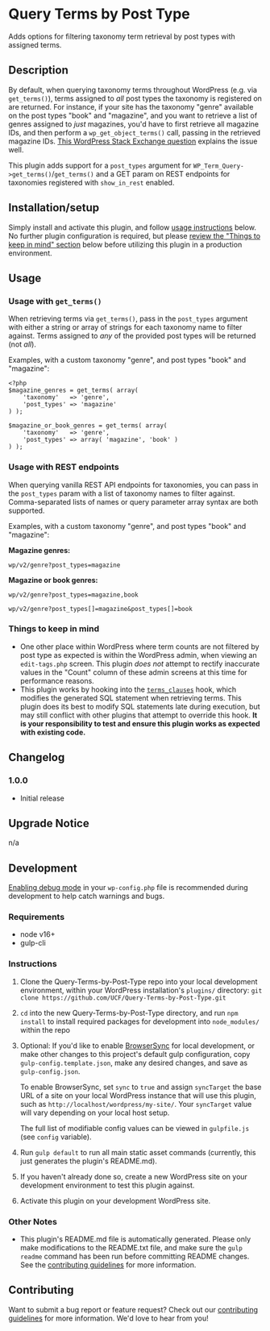 # Query Terms by Post Type #

Adds options for filtering taxonomy term retrieval by post types with assigned terms.


## Description ##

By default, when querying taxonomy terms throughout WordPress (e.g. via `get_terms()`), terms assigned to _all_ post types the taxonomy is registered on are returned.  For instance, if your site has the taxonomy "genre" available on the post types "book" and "magazine", and you want to retrieve a list of genres assigned to _just_ magazines, you'd have to first retrieve all magazine IDs, and then perform a `wp_get_object_terms()` call, passing in the retrieved magazine IDs.  [This WordPress Stack Exchange question](https://wordpress.stackexchange.com/questions/57444/get-terms-by-custom-post-type) explains the issue well.

This plugin adds support for a `post_types` argument for `WP_Term_Query->get_terms()`/`get_terms()` and a GET param on REST endpoints for taxonomies registered with `show_in_rest` enabled.


## Installation/setup ##
Simply install and activate this plugin, and follow [usage instructions](#usage) below.  No further plugin configuration is required, but please [review the "Things to keep in mind" section](#things-to-keep-in-mind) below before utilizing this plugin in a production environment.


## Usage ##

### Usage with `get_terms()` ###
When retrieving terms via `get_terms()`, pass in the `post_types` argument with either a string or array of strings for each taxonomy name to filter against.  Terms assigned to _any_ of the provided post types will be returned (not _all_).

Examples, with a custom taxonomy "genre", and post types "book" and "magazine":

```
<?php
$magazine_genres = get_terms( array(
    'taxonomy'   => 'genre',
    'post_types' => 'magazine'
) );

$magazine_or_book_genres = get_terms( array(
    'taxonomy'   => 'genre',
    'post_types' => array( 'magazine', 'book' )
) );
```

### Usage with REST endpoints ###
When querying vanilla REST API endpoints for taxonomies, you can pass in the `post_types` param with a list of taxonomy names to filter against.  Comma-separated lists of names or query parameter array syntax are both supported.

Examples, with a custom taxonomy "genre", and post types "book" and "magazine":

**Magazine genres:**

`wp/v2/genre?post_types=magazine`

**Magazine or book genres:**

`wp/v2/genre?post_types=magazine,book`

`wp/v2/genre?post_types[]=magazine&post_types[]=book`

### Things to keep in mind ###
- One other place within WordPress where term counts are not filtered by post type as expected is within the WordPress admin, when viewing an `edit-tags.php` screen.  This plugin _does not_ attempt to rectify inaccurate values in the "Count" column of these admin screens at this time for performance reasons.
- This plugin works by hooking into the [`terms_clauses`](https://developer.wordpress.org/reference/hooks/terms_clauses/) hook, which modifies the generated SQL statement when retrieving terms.  This plugin does its best to modify SQL statements late during execution, but may still conflict with other plugins that attempt to override this hook.  **It is your responsibility to test and ensure this plugin works as expected with existing code.**


## Changelog ##

### 1.0.0 ###
* Initial release


## Upgrade Notice ##

n/a


## Development ##

[Enabling debug mode](https://codex.wordpress.org/Debugging_in_WordPress) in your `wp-config.php` file is recommended during development to help catch warnings and bugs.

### Requirements ###
* node v16+
* gulp-cli

### Instructions ###
1. Clone the Query-Terms-by-Post-Type repo into your local development environment, within your WordPress installation's `plugins/` directory: `git clone https://github.com/UCF/Query-Terms-by-Post-Type.git`
2. `cd` into the new Query-Terms-by-Post-Type directory, and run `npm install` to install required packages for development into `node_modules/` within the repo
3. Optional: If you'd like to enable [BrowserSync](https://browsersync.io) for local development, or make other changes to this project's default gulp configuration, copy `gulp-config.template.json`, make any desired changes, and save as `gulp-config.json`.

    To enable BrowserSync, set `sync` to `true` and assign `syncTarget` the base URL of a site on your local WordPress instance that will use this plugin, such as `http://localhost/wordpress/my-site/`.  Your `syncTarget` value will vary depending on your local host setup.

    The full list of modifiable config values can be viewed in `gulpfile.js` (see `config` variable).
3. Run `gulp default` to run all main static asset commands (currently, this just generates the plugin's README.md).
4. If you haven't already done so, create a new WordPress site on your development environment to test this plugin against.
5. Activate this plugin on your development WordPress site.

### Other Notes ###
* This plugin's README.md file is automatically generated. Please only make modifications to the README.txt file, and make sure the `gulp readme` command has been run before committing README changes.  See the [contributing guidelines](https://github.com/UCF/Query-Terms-by-Post-Type/blob/master/CONTRIBUTING.md) for more information.


## Contributing ##

Want to submit a bug report or feature request?  Check out our [contributing guidelines](https://github.com/UCF/Query-Terms-by-Post-Type/blob/master/CONTRIBUTING.md) for more information.  We'd love to hear from you!
